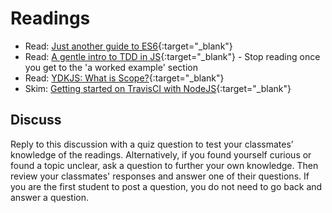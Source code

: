 # Readings

- Read: [Just another guide to ES6](https://medium.com/sons-of-javascript/javascript-an-introduction-to-es6-1819d0d89a0f#.wb7rj1gin){:target="_blank"}
- Read: [A gentle intro to TDD in JS](http://jrsinclair.com/articles/2016/gentle-introduction-to-javascript-tdd-intro/){:target="_blank"} - Stop reading once you get to the 'a worked example' section
- Read: [YDKJS: What is Scope?](https://github.com/getify/You-Dont-Know-JS/blob/master/scope%20%26%20closures/ch1.md){:target="_blank"}
- Skim: [Getting started on TravisCI with NodeJS](https://docs.travis-ci.com/user/languages/javascript-with-nodejs){:target="_blank"}

## Discuss

Reply to this discussion with a quiz question to test your classmates’ knowledge of the readings. Alternatively, if you found yourself curious or found a topic unclear, ask a question to further your own knowledge. Then review your classmates' responses and answer one of their questions. If you are the first student to post a question, you do not need to go back and answer a question.
